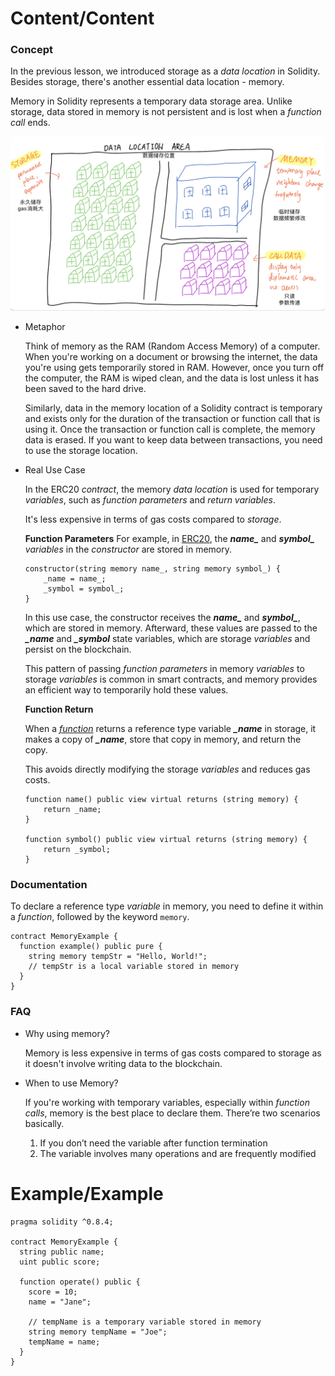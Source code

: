 # Content/Content

### Concept

In the previous lesson, we introduced storage as a *data location* in Solidity. Besides storage, there's another essential data location - memory.

Memory in Solidity represents a temporary data storage area. Unlike storage, data stored in memory is not persistent and is lost when a *function call* ends.

![IMG_FED1178E6000-1.jpeg](./img/2-1.jpeg)

- Metaphor
    
    Think of memory as the RAM (Random Access Memory) of a computer. When you're working on a document or browsing the internet, the data you're using gets temporarily stored in RAM. However, once you turn off the computer, the RAM is wiped clean, and the data is lost unless it has been saved to the hard drive.
    
    Similarly, data in the memory location of a Solidity contract is temporary and exists only for the duration of the transaction or function call that is using it. Once the transaction or function call is complete, the memory data is erased. If you want to keep data between transactions, you need to use the storage location.
    
- Real Use Case
    
    In the ERC20 *contract*, the memory *data location* is used for temporary *variables*, such as *function parameters* and *return variables*. 
    
    It's less expensive in terms of gas costs compared to *storage*. 
    
    **Function Parameters**
    For example, in [ERC20](https://github.com/OpenZeppelin/openzeppelin-contracts/blob/9ef69c03d13230aeff24d91cb54c9d24c4de7c8b/contracts/token/ERC20/ERC20.sol#L59C1-L62C6), the ***name_*** and ***symbol_*** *variables* in the *constructor* are stored in memory.
    
    ```solidity
    constructor(string memory name_, string memory symbol_) {
        _name = name_;
        _symbol = symbol_;
    }
    ```
    
    In this use case, the constructor receives the ***name_*** and ***symbol_***, which are stored in memory. Afterward, these values are passed to the ***_name*** and ***_symbol*** state variables, which are storage *variables* and persist on the blockchain. 
    
    This pattern of passing *function parameters* in memory *variables* to storage *variables* is common in smart contracts, and memory provides an efficient way to temporarily hold these values.
    
    **Function Return**
    
    When a *[function](https://github.com/OpenZeppelin/openzeppelin-contracts/blob/9ef69c03d13230aeff24d91cb54c9d24c4de7c8b/contracts/token/ERC20/ERC20.sol#L67C1-L69C6)* returns a reference type variable ***_name*** in storage, it makes a copy of ***_name***, store that copy in memory, and return the copy. 
    
    This avoids directly modifying the storage *variables* and reduces gas costs.
    
    ```solidity
    function name() public view virtual returns (string memory) {
        return _name;
    }
    
    function symbol() public view virtual returns (string memory) {
        return _symbol;
    }
    ```
    

### Documentation

To declare a reference type *variable* in memory, you need to define it within a *function*, followed by the keyword `memory`.

```solidity
contract MemoryExample {
  function example() public pure {
    string memory tempStr = "Hello, World!";
    // tempStr is a local variable stored in memory
  }
}
```

### FAQ

- Why using memory?
    
    Memory is less expensive in terms of gas costs compared to storage as it doesn't involve writing data to the blockchain. 
    
- When to use Memory?
    
    If you're working with temporary variables, especially within *function calls*, memory is the best place to declare them. There’re two scenarios basically.
    
    1. If you don’t need the variable after function termination
    2. The variable involves many operations and are frequently modified

# Example/Example

```solidity
pragma solidity ^0.8.4;

contract MemoryExample {
  string public name;
  uint public score;
  
  function operate() public {
    score = 10;
    name = "Jane";

    // tempName is a temporary variable stored in memory
    string memory tempName = "Joe";
    tempName = name;
  }
}
```
